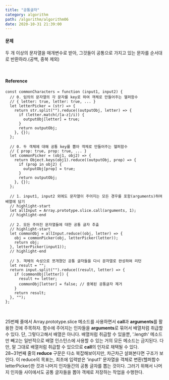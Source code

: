 ```yaml
---
title: "공통글자"
category: algorithm
path: /algorithm/algorithm06
date: 2020-10-31 21:39:00
---
```


#### 문제

두 개 이상의 문자열을 매개변수로 받아, 그것들이 공통으로 가지고 있는 문자를 순서대로 반환하라.(공백, 중복 제외)

<br>

#### Reference

```jsx{numberLines: true}
const commonCharacters = function (input1, input2) {
  // 0. 임의의 문자열의 각 문자를 key로 하여 객체로 만들어주는 헬퍼함수
  // { letter: true, letter: true, ... }
  let letterPicker = (str) => {
    return str.split("").reduce((outputObj, letter) => {
      if (letter.match(/[a-z]/i)) {
        outputObj[letter] = true;
      }
      return outputObj;
    }, {});
  };

  // 0. 두 객체에 대해 공통 key를 뽑아 객체로 만들어주는 헬퍼함수
  // { prop: true, prop: true, ... }
  let commonPicker = (obj1, obj2) => {
    return Object.keys(obj1).reduce((outputObj, prop) => {
      if (prop in obj2) {
        outputObj[prop] = true;
      }
      return outputObj;
    }, {});
  };

  // 1. input1, input2 외에도 문자열이 주어지는 모든 경우를 포함(arguments)하여 배열에 담기
  // highlight-start
  let allInput = Array.prototype.slice.call(arguments, 1);
  // highlight-end

  // 2. 모든 주어진 문자열들에 대한 공통 글자 추출
  // highlight-start
  let commonObj = allInput.reduce((obj, letter) => {
    obj = commonPicker(obj, letterPicker(letter));
    return obj;
  }, letterPicker(input1));
  // highlight-end

  // 3. 객체의 속성으로 쪼개졌던 공통 글자들을 다시 문자열로 완성하여 리턴
  let result = "";
  return input.split("").reduce((result, letter) => {
    if (commonObj[letter]) {
      result += letter;
      commonObj[letter] = false; // 중복된 공통글자 제거
    }
    return result;
  }, "");
};
```

<br>

25번째 줄에서 Array.prototype.slice 메소드를 사용하면서 **call**과 **arguments**를 활용한 것에 주목하자. 함수에 주어지는 인자들을 **arguments**로 묶어서 배열처럼 취급할 수 있다. 단, 그렇다고해서 배열은 아니다. 배열처럼 취급할 수 있을뿐, '.length' 메소드만 빼고는 일반적으로 배열 인스턴스에 사용할 수 있는 거의 모든 메소드는 금지된다. 다만, 말 그대로 배열처럼 취급할 수 있으므로 **call**의 인자로 채택될 수 있다.  
28~31번째 줄의 **reduce** 구문은 다소 복잡해보이지만, 차근차근 살펴본다면 구조가 보인다. 이 reduce의 목표는, 최초에 입력받은 'input1' 문자열을 객체로 변환(헬퍼함수 letterPicker)한 것과 나머지 인자들간의 공통 글자를 뽑는 것이다. 그러기 위해서 나머지 인자들 사이에서도 공통 글자들을 뽑아 객체로 저장하는 작업을 수행한다.
